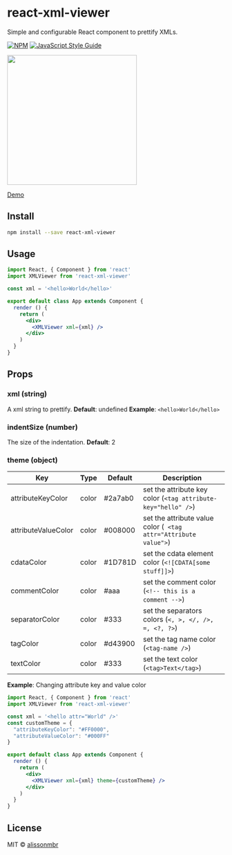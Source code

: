 # react-xml-viewer
Simple and configurable React component to prettify XMLs.
> 

[![NPM](https://img.shields.io/npm/v/react-xml-viewer.svg)](https://www.npmjs.com/package/react-xml-viewer) [![JavaScript Style Guide](https://img.shields.io/badge/code_style-standard-brightgreen.svg)](https://standardjs.com)

<img src="https://raw.githubusercontent.com/alissonmbr/react-xml-viewer/master/example/example-ss.png" width="300"/>

<a href="https://codesandbox.io/s/react-xml-viewer-example-ir4zo">Demo</a>
## Install

```bash
npm install --save react-xml-viewer
```

## Usage

```jsx
import React, { Component } from 'react'
import XMLViewer from 'react-xml-viewer'

const xml = '<hello>World</hello>'

export default class App extends Component {
  render () {
    return (
      <div>
        <XMLViewer xml={xml} />
      </div>
    )
  }
}
```

## Props
### xml (string)
A xml string to prettify. 
**Default**: undefined
**Example**: `<hello>World</hello>`

### indentSize (number)
The size of the indentation.
**Default**: 2

### theme (object)

| Key | Type | Default | Description |
| --- | ---- | ------- | ----------- |
| attributeKeyColor | color | #2a7ab0 | set the attribute key color (`<tag attribute-key="hello" />`) |
| attributeValueColor | color | #008000 | set the attribute value color (` <tag attr="Attribute value">`) |
| cdataColor | color | #1D781D | set the cdata element color (`<![CDATA[some stuff]]>`) |
| commentColor | color | #aaa | set the comment color (`<!-- this is a comment -->`)
| separatorColor | color | #333 | set the separators colors (`<, >, </, />, =, <?, ?>`)
| tagColor | color | #d43900 | set the tag name color (`<tag-name />`) |
| textColor | color | #333 | set the text color (`<tag>Text</tag>`)|

**Example**:
Changing attribute key and value color 
``` jsx
import React, { Component } from 'react'
import XMLViewer from 'react-xml-viewer'

const xml = '<hello attr="World" />'
const customTheme = {
  "attributeKeyColor": "#FF0000",
  "attributeValueColor": "#000FF"
}

export default class App extends Component {
  render () {
    return (
      <div>
        <XMLViewer xml={xml} theme={customTheme} />
      </div>
    )
  }
}
```
## License

MIT © [alissonmbr](https://github.com/alissonmbr)
